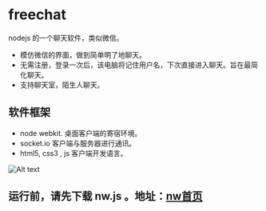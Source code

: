# freechat
nodejs 的一个聊天软件，类似微信。
- 模仿微信的界面，做到简单明了地聊天。
- 无需注册，登录一次后，该电脑将记住用户名，下次直接进入聊天。旨在最简化聊天。
- 支持聊天室，陌生人聊天。

## 软件框架
- node webkit. 桌面客户端的寄宿环境。
- socket.io 客户端与服务器进行通讯。
- html5, css3 , js 客户端开发语言。

![Alt text](https://github.com/BryanYang/freechat/blob/master/img/pic1.jpg)


## 运行前，请先下载 nw.js 。地址：[nw首页](http://nwjs.io/)
